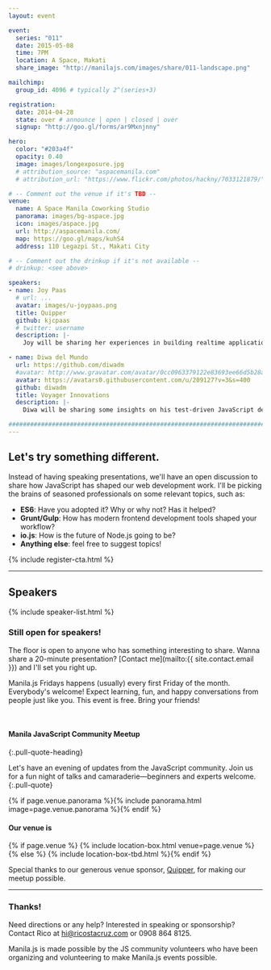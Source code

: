 ```yaml
---
layout: event

event:
  series: "011"
  date: 2015-05-08
  time: 7PM
  location: A Space, Makati
  share_image: "http://manilajs.com/images/share/011-landscape.png"

mailchimp:
  group_id: 4096 # typically 2^(series+3)

registration:
  date: 2014-04-28
  state: over # announce | open | closed | over
  signup: "http://goo.gl/forms/ar9Mxnjnny"

hero:
  color: "#203a4f"
  opacity: 0.40
  image: images/longexposure.jpg
  # attribution_source: "aspacemanila.com"
  # attribution_url: "https://www.flickr.com/photos/hackny/7033121879/"

# -- Comment out the venue if it's TBD --
venue:
  name: A Space Manila Coworking Studio
  panorama: images/bg-aspace.jpg
  icon: images/aspace.jpg
  url: http://aspacemanila.com/
  map: https://goo.gl/maps/kuhS4
  address: 110 Legazpi St., Makati City

# -- Comment out the drinkup if it's not available --
# drinkup: <see above>

speakers:
- name: Joy Paas
  # url: ...
  avatar: images/u-joypaas.png
  title: Quipper
  github: kjcpaas
  # twitter: username
  description: |-
    Joy will be sharing her experiences in building realtime applications using React.js and Pusher.com's realtime messaging service.

- name: Diwa del Mundo
  url: https://github.com/diwadm
  #avatar: http://www.gravatar.com/avatar/0cc0963379122e83693ee66d5b28ae37.png
  avatar: https://avatars0.githubusercontent.com/u/209127?v=3&s=400
  github: diwadm
  title: Voyager Innovations
  description: |-
    Diwa will be sharing some insights on his test-driven JavaScript development process using Mocha, Chai.js, and Sinon.

##############################################################################
---
```


## Let's try something different.
Instead of having speaking presentations, we'll have an open discussion to share how JavaScript has shaped our web development work. I'll be picking the brains of seasoned professionals on some relevant topics, such as:

* __ES6__: Have you adopted it? Why or why not? Has it helped?
* __Grunt/Gulp__: How has modern frontend development tools shaped your workflow?
* __io.js__: How is the future of Node.js going to be?
* __Anything else__: feel free to suggest topics!

<!-- Call to action -->
{% include register-cta.html %}

* * * *

## Speakers

{% include speaker-list.html %}

### Still open for speakers!
The floor is open to anyone who has something interesting to share.
Wanna share a 20-minute presentation? [Contact me](mailto:{{ site.contact.email }}) and I'll set you right up.

Manila.js Fridays happens (usually) every first Friday of the month.
Everybody's welcome!  Expect learning, fun, and happy conversations from people
just like you.  This event is free. Bring your friends!

<br>

#### Manila JavaScript Community Meetup
{:.pull-quote-heading}

Let's have an evening of updates from the JavaScript community. Join us for a
fun night of talks and camaraderie—beginners and experts welcome.
{:.pull-quote}

<!-- Big venue image -->
{% if page.venue.panorama %}{% include panorama.html image=page.venue.panorama %}{% endif %}

#### Our venue is

{% if page.venue %}
{% include location-box.html venue=page.venue %}{% else %}
{% include location-box-tbd.html %}{% endif %}

Special thanks to our generous venue sponsor, [Quipper](http://quipper.com),
for making our meetup possible.

* * * *

### Thanks!

Need directions or any help? Interested in speaking or sponsorship? Contact
Rico at [hi@ricostacruz.com](mailto:hi@ricostacruz.com) or 0908 864 8125.

Manila.js is made possible by the JS community volunteers who have been
organizing and volunteering to make Manila.js events possible. 
